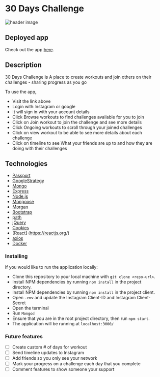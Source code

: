 # 30 Days Challenge

![header image]()

## Deployed app
	
Check out the app [here](https://project-3.randolphbailey.club/).

## Description

30 Days Challenge is A place to create workouts and join others on their challenges - sharing progress as you go


To use the app,
- Visit the link above
- Login with Instagram or google
- It will sign in with your account details
- Click Browse workouts to find challenges available for you to join
- Click on Join workout to join the challenge and see more details
- Click Ongoing workouts to scroll through your joined challenges
- Click on view workout to be able to see more details about each challenge 
- Click on timeline to see What your friends are up to and how they are doing with their challenges

## Technologies
- [Passport](http://www.passportjs.org/)
- [GoogleStrategy](http://www.passportjs.org/packages/passport-google-oauth2/)
- [Mongo](https://www.mongodb.com/)
- [Express](https://expressjs.com/)
- [Node.js](https://nodejs.org/en/)
- [Mongoose](https://mongoosejs.com/docs/)
- [Morgan](https://www.loggly.com/docs/node-express-js-morgan-logging/)
- [Bootstrap](https://getbootstrap.com/)
- [path](https://nodejs.org/api/path.html)
- [jQuery](https://jquery.com/)
- [Cookies](https://www.npmjs.com/package/cookies)
- [React] (https://reactjs.org/)
- [axios]()
- [Docker]()



### Installing
 
If you would like to run the application locally:
- Clone this repository to your local machine with `git clone <repo-url>`.
- Install NPM dependencies by running `npm install` in the project directory.
- Install NPM dependencies by running `npm install` in the project client.
- Open `.env` and update the Instagram Client-ID and Instagram Client-Secret
- Open the terminal
- Run `Mongod`
- Ensure that you are in the root project directory, then run `npm start`.
- The application will be running at `localhost:3000/`

### Future features
- [ ] Create custom # of days for workout
- [ ] Send timeline updates to Instagram
- [ ] Add friends so you only see your network
- [ ] Mark your progress on a challenge each day that you complete
- [ ] Comment features to show someone your support 
